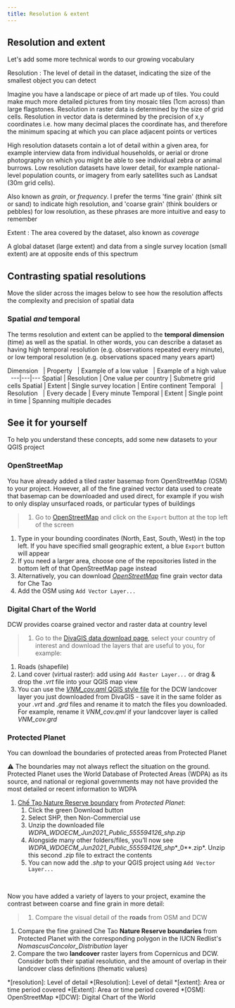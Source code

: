 ```yaml
---
title: Resolution & extent
---
```


## Resolution and extent

Let's add some more technical words to our growing vocabulary

Resolution
: The level of detail in the dataset, indicating the size of the smallest object you can detect

Imagine you have a landscape or piece of art made up of tiles.  You could make much more detailed pictures from tiny mosaic tiles (1cm across) than large flagstones.  Resolution in raster data is determined by the size of grid cells.  Resolution in vector data is determined by the precision of x,y coordinates i.e. how many decimal places the coordinate has, and therefore the minimum spacing at which you can place adjacent points or vertices

High resolution datasets contain a lot of detail within a given area, for example interview data from individual households, or aerial or drone photography on which you might be able to see individual zebra or animal burrows.  Low resolution datasets have lower detail, for example national-level population counts, or imagery from early satellites such as Landsat (30m grid cells). 

Also known as *grain*, or *frequency*.  I prefer the terms 'fine grain' (think silt or sand) to indicate high resolution, and 'coarse grain' (think boulders or pebbles) for low resolution, as these phrases are more intuitive and easy to remember

Extent
: The area covered by the dataset, also known as *coverage*

A global dataset (large extent) and data from a single survey location (small extent) are at opposite ends of this spectrum

## Contrasting spatial resolutions

Move the slider across the images below to see how the resolution affects the complexity and precision of spatial data

<div id='h5p-spatial-res-juxtaposition'></div>

<!-- <iframe src="https://verdantlearn.h5p.com/content/1291357976659369267/embed" width="1088" height="637" frameborder="0" allowfullscreen="allowfullscreen" allow="geolocation *; microphone *; camera *; midi *; encrypted-media *"></iframe><script src="https://verdantlearn.h5p.com/js/h5p-resizer.js" charset="UTF-8"></script> -->

### Spatial *and* temporal 

The terms resolution and extent can be applied to the **temporal dimension** (time) as well as the spatial.  In other words, you can describe a dataset as having high temporal resolution (e.g. observations repeated every minute), or low temporal resolution (e.g. observations spaced many years apart)

<!-- Sort out the use of non-breaking spaces here -->

Dimension  &nbsp; | Property  &nbsp; | Example of a low value &nbsp; | Example of a high value &nbsp; 
---|---|---
Spatial | Resolution | One value per country | Submetre grid cells
Spatial  | Extent | Single survey location | Entire continent
Temporal &nbsp; | Resolution &nbsp; | Every decade | Every minute
Temporal | Extent | Single point in time | Spanning multiple decades


## See it for yourself

<!--Move all the data download instructions to the Resources section, and link to them from here

Is that the way to isolate out the QGIS exercises?  Moving them to a module called QGIS exercises and ordering/labelling them sensibly? -->

To help you understand these concepts, add some new datasets to your QGIS project

### OpenStreetMap

You have already added a tiled raster basemap from OpenStreetMap (OSM) to your project.  However, all of the fine grained vector data used to create that basemap can be downloaded and used direct, for example if you wish to only display unsurfaced roads, or particular types of buildings

> 1. Go to [OpenStreetMap](https://www.openstreetmap.org/) and click on the `Export` button at the top left of the screen
1. Type in your bounding coordinates (North, East, South, West) in the top left.  If you have specified small geographic extent, a blue `Export` button will appear
2. If you need a larger area, choose one of the repositories listed in the bottom left of that OpenStreetMap page instead
3. Alternatively, you can download <a href="{{site.baseurl}}/src/datasets/OpenStreetMap_CheTao.osm" download>*OpenStreetMap*</a> fine grain vector data for Che Tao
4. Add the OSM using `Add Vector Layer...`

### Digital Chart of the World
DCW provides coarse grained vector and raster data at country level

> 1. Go to the [DivaGIS data download page](https://diva-gis.org/gdata), select your country of interest and download the layers that are useful to you, for example:
   1. Roads (shapefile)
   2. Land cover (virtual raster): add using `Add Raster Layer...` or drag & drop the *.vrt* file into your QGIS map view
1. You can use the <a href="{{site.baseurl}}/src/datasets/VNM_cov.qml" download>*VNM_cov.qml* QGIS style file</a> for the DCW landcover layer you just downloaded from DivaGIS - save it in the same folder as your *.vrt* and *.grd* files and rename it to match the files you downloaded.  For example, rename it *VNM_cov.qml* if your landcover layer is called *VNM_cov.grd*

### Protected Planet
You can download the boundaries of protected areas from Protected Planet

:warning: The boundaries may not always reflect the situation on the ground.  Protected Planet uses the World Database of Protected Areas (WDPA) as its source, and national or regional governments may not have provided the most detailed or recent information to WDPA  

1. [Chế Tạo Nature Reserve boundary](https://www.protectedplanet.net/555594126) from *Protected Planet*:
   1. Click the green Download button
   2. Select SHP, then Non-Commercial use
   3. Unzip the downloaded file *WDPA_WDOECM_Jun2021_Public_555594126_shp.zip*
   4. Alongside many other folders/files, you’ll now see *WDPA_WDOECM_Jun2021_Public_555594126_shp**_0**.zip*. Unzip this second *.zip* file to extract the contents
   5. You can now add the *.shp* to your QGIS project using `Add Vector Layer...`

<br>

Now you have added a variety of layers to your project, examine the contrast between coarse and fine grain in more detail:

> 1. Compare the visual detail of the **roads** from OSM and DCW
1. Compare the fine grained Che Tao **Nature Reserve boundaries** from Protected Planet with the corresponding polygon in the IUCN Redlist's *NomascusConcolor_Distribution* layer
2. Compare the two **landcover** raster layers from Copernicus and DCW.  Consider both their spatial resolution, and the amount of overlap in their landcover class definitions (thematic values)


<!-- 2. Natural Earth -->
<!-- Information about [Natural Earth](http://www.naturalearthdata.com/) -->


<!-- ### Discuss

> How would you describe this in your own words?  Share below?  Give examples? -->


*[resolution]: Level of detail
*[Resolution]: Level of detail
*[extent]: Area or time period covered
*[Extent]: Area or time period covered
*[OSM]: OpenStreetMap
*[DCW]: Digital Chart of the World

<script type="text/javascript">
    const el = document.getElementById('h5p-spatial-res-juxtaposition');
    const options = {
    // 5pJsonPath:  '/h5p-folder',
    // frameJs: '/assets/frame.bundle.js',
    // frameCss: '/assets/styles/h5p.css',
    h5pJsonPath:  '../../../src/h5p/SpatialRes_Juxtaposition',
    frameJs: '../../../src/h5p/standAlonePlayer/frame.bundle.js',
    frameCss: '../../../src/h5p/standAlonePlayer/styles/h5p.css',
    }
    new H5PStandalone.H5P(el, options);
</script>